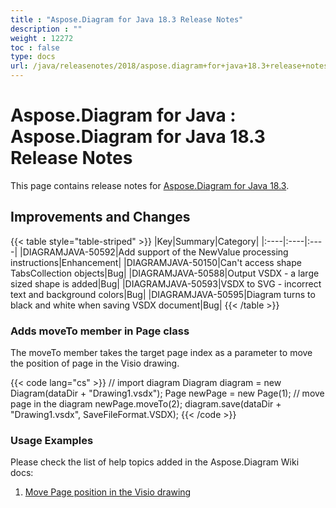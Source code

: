 ```yaml
---
title : "Aspose.Diagram for Java 18.3 Release Notes" 
description : "" 
weight : 12272 
toc : false
type: docs
url: /java/releasenotes/2018/aspose.diagram+for+java+18.3+release+notes/
---
```


# Aspose.Diagram for Java : Aspose.Diagram for Java 18.3 Release Notes


This page contains release notes for [Aspose.Diagram for Java 18.3](http://maven.aspose.com/repository/simple/ext-release-local/com/aspose/aspose-diagram/18.3/).

## Improvements and Changes

{{< table style="table-striped" >}}
|Key|Summary|Category|
|:----|:----|:----|
|DIAGRAMJAVA-50592|Add support of the NewValue processing instructions|Enhancement|
|DIAGRAMJAVA-50150|Can't access shape TabsCollection objects|Bug|
|DIAGRAMJAVA-50588|Output VSDX - a large sized shape is added|Bug|
|DIAGRAMJAVA-50593|VSDX to SVG - incorrect text and background colors|Bug|
|DIAGRAMJAVA-50595|Diagram turns to black and white when saving VSDX document|Bug|
{{< /table >}}

### Adds moveTo member in Page class

The moveTo member takes the target page index as a parameter to move the position of page in the Visio drawing.

{{< code lang="cs" >}}
// import diagram
Diagram diagram = new Diagram(dataDir + "Drawing1.vsdx");
Page newPage = new Page(1);
// move page in the diagram
newPage.moveTo(2);
diagram.save(dataDir + "Drawing1.vsdx", SaveFileFormat.VSDX);
{{< /code >}}

### Usage Examples

Please check the list of help topics added in the Aspose.Diagram Wiki docs: 

1.  [Move Page position in the Visio drawing](https://docs2.aspose.com/diagram/java/developerguide/workingwithpages/retrieve+get+copy+and+insert+a+page#retrieve,get,copyandinsertapage-movepagepositioninthevisiodrawing)

